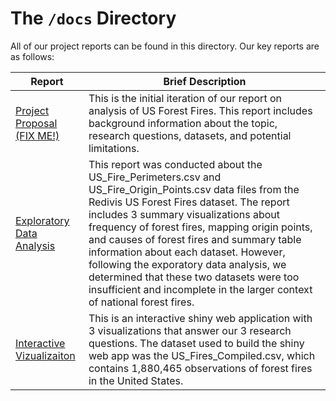 
# The `/docs` Directory

All of our project reports can be found in this directory. Our key reports are 
as follows: 


|Report | Brief Description|
|---------------| -----------------|
|[Project Proposal (FIX ME!)](./p01-proposal.md) | This is the initial iteration of our report on analysis of US Forest Fires. This report includes background information about the topic, research questions, datasets, and potential limitations.
|[Exploratory Data Analysis](./index.Rmd) | This report was conducted about the US_Fire_Perimeters.csv and US_Fire_Origin_Points.csv data files from the Redivis US Forest Fires dataset. The report includes 3 summary visualizations about frequency of forest fires, mapping origin points, and causes of forest fires and summary table information about each dataset. However, following the exporatory data analysis, we determined that these two datasets were too insufficient and incomplete in the larger context of national forest fires.
|[Interactive Vizualizaiton](../Interactive_Vis) | This is an interactive shiny web application with 3 visualizations that answer our 3 research questions. The dataset used to build the shiny web app was the US_Fires_Compiled.csv, which contains 1,880,465 observations of forest fires in the United States.

